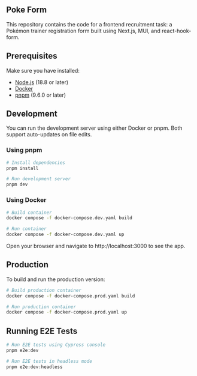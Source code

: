 ## Poke Form

This repository contains the code for a frontend recruitment task: a Pokémon trainer registration form built using Next.js, MUI, and react-hook-form.

## Prerequisites

Make sure you have installed:

- [Node.js](https://nodejs.org/en) (18.8 or later)
- [Docker](https://docs.docker.com)
- [pnpm](https://pnpm.io/installation) (9.6.0 or later)

## Development

You can run the development server using either Docker or pnpm. Both support auto-updates on file edits.

### Using pnpm

```bash
# Install dependencies
pnpm install

# Run development server
pnpm dev
```

### Using Docker

```bash
# Build container
docker compose -f docker-compose.dev.yaml build

# Run container
docker compose -f docker-compose.dev.yaml up
```

Open your browser and navigate to http://localhost:3000 to see the app.

## Production

To build and run the production version:

```bash
# Build production container
docker compose -f docker-compose.prod.yaml build

# Run production container
docker compose -f docker-compose.prod.yaml up
```

## Running E2E Tests

```bash
# Run E2E tests using Cypress console
pnpm e2e:dev

# Run E2E tests in headless mode
pnpm e2e:dev:headless
```

